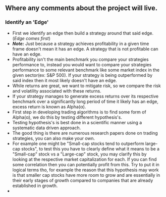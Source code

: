 ## Where any comments about the project will live.

### Identify an 'Edge'

 - First we identify an edge then build a strategy around that said edge.(*Edge comes first*)
 - ***Note:*** Just because a strategy achieves profitability in a given time frame doesn't mean it has an edge. A strategy that is not profitable can have an edge. 
 - Profitability isn't the main benchmark you compare your strategies performance to, instead you would want to compare your strategies performance to some relevant benchmark like some market index in the given sector(ex: S&P 500). If your strategy is being outperformed by said index then it most likely doesn't have an edge.
 - While returns are great, we want to mitigate risk, so we compare the risk and volatility associated with these returns.
 - If your strategy manages to generate excess returns over its respective benchmark over a significantly long period of time it likely has an edge, excess return is known as Alpha(α).
 - First step in developing trading algorithms is to find some form of Alpha(α), we do this by testing different hypothesis's. 
 - Testing hypothesis's is best done in a scientific manner using a systematic data driven approach. 
 - The good thing is there are numerous research papers done on trading strategies, you can also make your own.
 - For example one might be "Small-cap stocks tend to outperform large-cap stocks", to test this you have to clearly define what it means to be a "Small-cap" stock vs a "Large-cap" stock, you may clarify this by looking at the respective market capitalization for each. If you can find some correlation then you can potentially profit from this. Try to put it in logical terms tho, for example the reason that this hypothesis may work is that smaller cap stocks have more room to grow and are essentially in their early stages of growth compared to companies that are already established in growth.
 - 